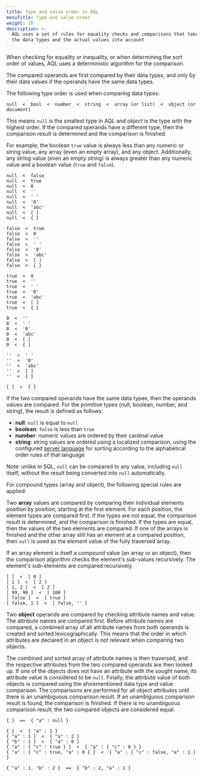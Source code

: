 ```yaml
---
title: Type and value order in AQL
menuTitle: Type and value order
weight: 20
description: >-
  AQL uses a set of rules for equality checks and comparisons that takes both
  the data types and the actual values into account
---
```

When checking for equality or inequality, or when determining the sort order of
values, AQL uses a deterministic algorithm for the comparison.

The compared operands are first compared by their data types, and only by their
data values if the operands have the same data types.

The following type order is used when comparing data types:

```
null  <  bool  <  number  <  string  <  array (or list)  <  object (or document)
```

This means `null` is the smallest type in AQL and *object* is the type with
the highest order. If the compared operands have a different type, then the
comparison result is determined and the comparison is finished.

For example, the boolean `true` value is always less than any numeric or
string value, any array (even an empty array), and any object. Additionally, any
string value (even an empty string) is always greater than any numeric
value and a boolean value (`true` and `false`).

```aql
null  <  false
null  <  true
null  <  0
null  <  ''
null  <  ' '
null  <  '0'
null  <  'abc'
null  <  [ ]
null  <  { }

false  <  true
false  <  0
false  <  ''
false  <  ' '
false  <  '0'
false  <  'abc'
false  <  [ ]
false  <  { }

true  <  0
true  <  ''
true  <  ' '
true  <  '0'
true  <  'abc'
true  <  [ ]
true  <  { }

0  <  ''
0  <  ' '
0  <  '0'
0  <  'abc'
0  <  [ ]
0  <  { }

''  <  ' '
''  <  '0'
''  <  'abc'
''  <  [ ]
''  <  { }

[ ]  <  { }
```

If the two compared operands have the same data types, then the operands values
are compared. For the primitive types (null, boolean, number, and string), the
result is defined as follows:

- **null**: `null` is equal to `null`
- **boolean**: `false` is less than `true`
- **number**: numeric values are ordered by their cardinal value
- **string**: string values are ordered using a localized comparison, using the configured
  [server language](../../components/arangodb-server/options.md#--default-language)
  for sorting according to the alphabetical order rules of that language

Note: unlike in SQL, `null` can be compared to any value, including `null`
itself, without the result being converted into `null` automatically.

For compound types (array and object), the following special rules are applied:

Two **array** values are compared by comparing their individual elements position by
position, starting at the first element. For each position, the element types
are compared first. If the types are not equal, the comparison result is
determined, and the comparison is finished. If the types are equal, then the
values of the two elements are compared. If one of the arrays is finished and
the other array still has an element at a compared position, then `null` is
used as the element value of the fully traversed array.

If an array element is itself a compound value (an array or an object), then the
comparison algorithm checks the element's sub-values recursively. The element's
sub-elements are compared recursively.

```aql
[ ]  <  [ 0 ]
[ 1 ]  <  [ 2 ]
[ 1, 2 ]  <  [ 2 ]
[ 99, 99 ]  <  [ 100 ]
[ false ]  <  [ true ]
[ false, 1 ]  <  [ false, '' ]
```

Two **object** operands are compared by checking attribute names and value. The
attribute names are compared first. Before attribute names are compared, a
combined array of all attribute names from both operands is created and sorted
lexicographically. This means that the order in which attributes are declared
in an object is not relevant when comparing two objects.

The combined and sorted array of attribute names is then traversed, and the
respective attributes from the two compared operands are then looked up. If one
of the objects does not have an attribute with the sought name, its attribute
value is considered to be `null`. Finally, the attribute value of both
objects is compared using the aforementioned data type and value comparison.
The comparisons are performed for all object attributes until there is an
unambiguous comparison result. If an unambiguous comparison result is found, the
comparison is finished. If there is no unambiguous comparison result, the two
compared objects are considered equal.

```aql
{ }  ==  { "a" : null }

{ }  <  { "a" : 1 }
{ "a" : 1 }  <  { "a" : 2 }
{ "b" : 1 }  <  { "a" : 0 }
{ "a" : { "c" : true } }  <  { "a" : { "c" : 0 } }
{ "a" : { "c" : true, "a" : 0 } }  <  { "a" : { "c" : false, "a" : 1 } }

{ "a" : 1, "b" : 2 }  ==  { "b" : 2, "a" : 1 }
```
